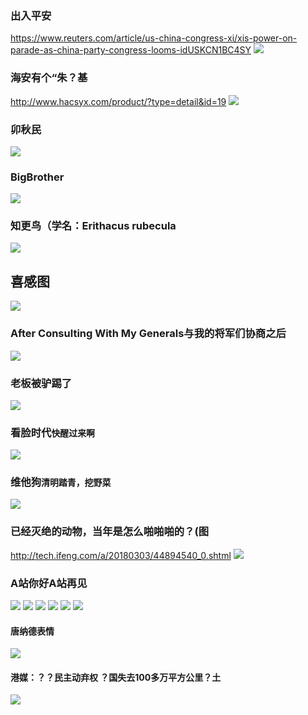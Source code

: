 ### 出入平安
https://www.reuters.com/article/us-china-congress-xi/xis-power-on-parade-as-china-party-congress-looms-idUSKCN1BC4SY
![](https://s3.reutersmedia.net/resources/r/?m=02&d=20170901&t=2&i=1199582527&r=LYNXNPED8035J&w=940)
### 海安有个“朱？基
http://www.hacsyx.com/product/?type=detail&id=19
![](http://www.hacsyx.com/product/common/upload/2015/8/25/95235PK.jpg)
### 卯秋民
![](http://image.baidu.com/search/down?tn=download&word=download&ie=utf8&fr=detail&url=http%3A%2F%2Fh.hiphotos.baidu.com%2Fbaike%2Fpic%2Fitem%2Fb3b7d0a20cf431ad24df0fe14136acaf2fdd98dd.jpg&thumburl=http%3A%2F%2Fh.hiphotos.baidu.com%2Fbaike%2Fpic%2Fitem%2Fb3b7d0a20cf431ad24df0fe14136acaf2fdd98dd.jpg)
### BigBrother
![](http://scd.cn.rfi.fr/sites/chinese.filesrfi/imagecache/rfi_16x9_1024_578/sites/images.rfi.fr/files/aef_image/2018-02-23t113029z_1882956241_rc1a75ecff20_rtrmadp_3_china-politics-corruption.jpg)
### 知更鸟（学名：Erithacus rubecula
![](https://upload.wikimedia.org/wikipedia/commons/d/d0/European_robin_%28Erithacus_rubecula%29_juvenile.jpg)
## 喜感图
![](https://pbs.twimg.com/media/DgVTN1CV4AEjhjm.jpg)
### After Consulting With My Generals与我的将军们协商之后
![](https://3hh51e83bipewktf28g5p1pe-wpengine.netdna-ssl.com/wp-content/uploads/2017/07/7893447_web1_170729-SWR-CartoonSatMED-1200x913.jpg)
### 老板被驴踢了
![](https://gd4.alicdn.com/imgextra/i4/873633655/TB203WcrVXXXXa7XpXXXXXXXXXX_!!873633655.jpg)
### 看脸时代`快醒过来啊`
![](https://wx2.sinaimg.cn/mw1024/6c9ae9ebgy1fq37b3b55wj20yi16dtf1.jpg)
### 维他狗`清明踏青，挖野菜`
![](https://pic.wenwo.com/fimg/76465119972.jpg)
### 已经灭绝的动物，当年是怎么啪啪啪的？(图
http://tech.ifeng.com/a/20180303/44894540_0.shtml
![](http://p1.ifengimg.com/a/2018_09/d5d279c70f1b5f4_size52_w620_h372.jpeg)
### A站你好A站再见
![](http://www.iresearch.tv/wp-content/uploads/2017/07/acfun-e1479914122573.png)
![](https://gss0.bdstatic.com/-4o3dSag_xI4khGkpoWK1HF6hhy/baike/w%3D268/sign=213cae73193853438ccf8027ab13b01f/2e2eb9389b504fc2c174ed1aecdde71190ef6d81.jpg)
![](https://gss1.bdstatic.com/-vo3dSag_xI4khGkpoWK1HF6hhy/baike/w%3D268/sign=45876fd5583d26972ed30f5b6dfab24f/d52a2834349b033bbedeaec51cce36d3d539bd5f.jpg)
![](https://github.com/6S9/c/raw/master/p/c/20160114143946_3660.jpg)
![](http://image.codes51.com/Article/image/20160114/20160114143946_3660.jpg)
![](http://hiphotos.baidu.com/lx026119/pic/item/0bc065a7d933c895a812eae3d11373f083020019.jpg)
#### 唐纳德表情
![](http://pic9.dwnews.net/20180406/20a5793e37bf22a1a5a789cd6d6bd2ec_w.jpg)
#### 港媒：？？民主动弃权 ？国失去100多万平方公里？土
![](http://pic8.dwnews.net/20180404/af3d7d84d9ec5d8d9bc022e80fec6ca6_w.jpg)
